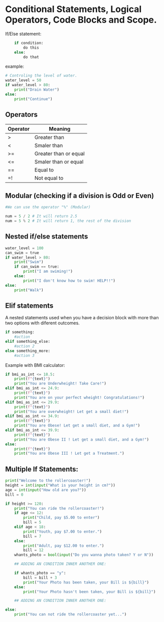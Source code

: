 # Conditional Statements, Logical Operators, Code Blocks and Scope.

If/Else statement:

```python
    if condition:
        do this
    else:
        do that
```

example:

```python
# Controling the level of water.
water_level = 50
if water_level > 80:
    print("Drain Water")
else:
    print("Continue")
```

## Operators

<table>
    <thead>
        <tr>
            <th>Operator</th>
            <th>Meaning</th>
        </tr>
    </thead>
    <tbody>
        <tr>
            <td>></td>
            <td>Greater than</td>
        </tr>
        <tr>
            <td><</td>
            <td>Smaler than</td>
        </tr>
        <tr>
            <td>>=</td>
            <td>Greater than or equal</td>
        </tr>
        <tr>
            <td><=</td>
            <td>Smaler than or equal</td>
        </tr>
        <tr>
            <td>==</td>
            <td>Equal to</td>
        </tr>
        <tr>
            <td>=!</td>
            <td>Not equal to</td>
        </tr>
    </tbody>

<table>

## Modular (checking if a division is Odd or Even)

```python
#We can use the operator "%" (Modular)

num = 5 / 2 # It will return 2.5
num = 5 % 2 # It will return 1, the rest of the division
```

## Nested if/else statements

```python
water_level = 100
can_swim = true
if water_level > 80:
    print("Swim")
    if can_swim == true:
        print("I am swiming!")
    else:
        print("I don't know how to swim! HELP!!")
else:
    print("Walk")
```

## Elif statements

A nested statements used when you have a decision block with more than two options with diferent outcomes.

```python
if something:
    #action
elif something_else:
    #action 2
else something_more:
    #action 3
```

Example with BMI calculator:

```python
if bmi_as_int <= 18.5:
    print(f"{text}")
    print("You are Underwheight! Take Care!")
elif bmi_as_int <= 24.9:
    print(f"{text}")
    print("You are on your perfect wheight! Congratulations!")
elif bmi_as_int <= 29.9:
    print(f"{text}")
    print("You are overwheight! Let get a small diet!")
elif bmi_as_int <= 34.9:
    print(f"{text}")
    print("You are Obese! Let get a small diet, and a Gym!")
elif bmi_as_int <= 39.9:
    print(f"{text}")
    print("You are Obese II ! Let get a small diet, and a Gym!")
else:
    print(f"{text}")
    print("You are Obese III ! Let get a Treatment.")
```

## Multiple If Statements:

```python
print("Welcome to the rollercoaster!")
height = int(input("What is your height in cm?"))
age = int(input("How old are you?"))
bill = 0

if height >= 120:
    print("You can ride the rollercoaster!")
    if age <= 12:
        print("Child, pay $5.00 to enter")
        bill = 5
    elif age < 18:
        print("Youth, pay $7.00 to enter.")
        bill = 7
    else:
        print("Adult, pay $12.00 to enter.")
        bill = 12
    whants_photo = bool(input("Do you wanna photo taken? Y or N"))

    ## ADDING AN CONDITION INNER ANOTHER ONE:

    if whants_photo == "y":
        bill = bill + 3
        print("Your Photo has been taken, your Bill is ${bill}")
    else:
        print("Your Photo hasn't been taken, your Bill is ${bill}")

    ## ADDING AN CONDITION INNER ANOTHER ONE:

else:
    print("You can not ride the rollercoaster yet...")
```
